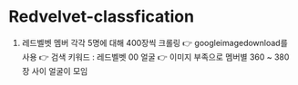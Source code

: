 # Redvelvet-classfication
1. 레드벨벳 멤버 각각 5명에 대해 400장씩 크롤링 
👉 googleimagedownload를 사용 
👉 검색 키워드 : 레드벨벳 00 얼굴 
👉 이미지 부족으로 멤버별 360 ~ 380 장 사이 얼굴이 모임 
